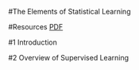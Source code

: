 #The Elements of Statistical Learning

#Resources
[PDF](http://web.stanford.edu/~hastie/local.ftp/Springer/OLD/ESLII_print4.pdf)

#1 Introduction



#2 Overview of Supervised Learning

